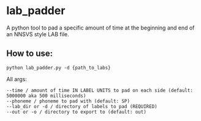 # lab_padder
A python tool to pad a specific amount of time at the beginning and end of an NNSVS style LAB file.

## How to use:
```
python lab_padder.py -d {path_to_labs}
```

All args:
```
--time / amount of time IN LABEL UNITS to pad on each side (default: 5000000 aka 500 milliseconds)
--phoneme / phoneme to pad with (default: SP)
--lab_dir or -d / directory of labels to pad (REQUIRED)
--out or -o / directory to export to (default: out)
```
